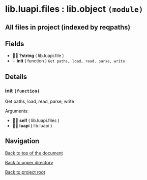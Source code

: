 # lib.luapi.files : lib.object `(module)`

## All files in project (indexed by reqpaths)

## Fields

- 👨‍👦 **?string** ( lib.luapi.file )
- 💡 **init** ( function )
	`Get paths, load, read, parse, write`

## Details

### init `(function)`

Get paths, load, read, parse, write

Arguments:

- 👨‍👦 **self** ( lib.luapi.files )
- 👨‍👦 **luapi** ( lib.luapi )

## Navigation

[Back to top of the document](#libluapifiles--libobject-module)

[Back to upper directory](..)

[Back to project root](../../..)

